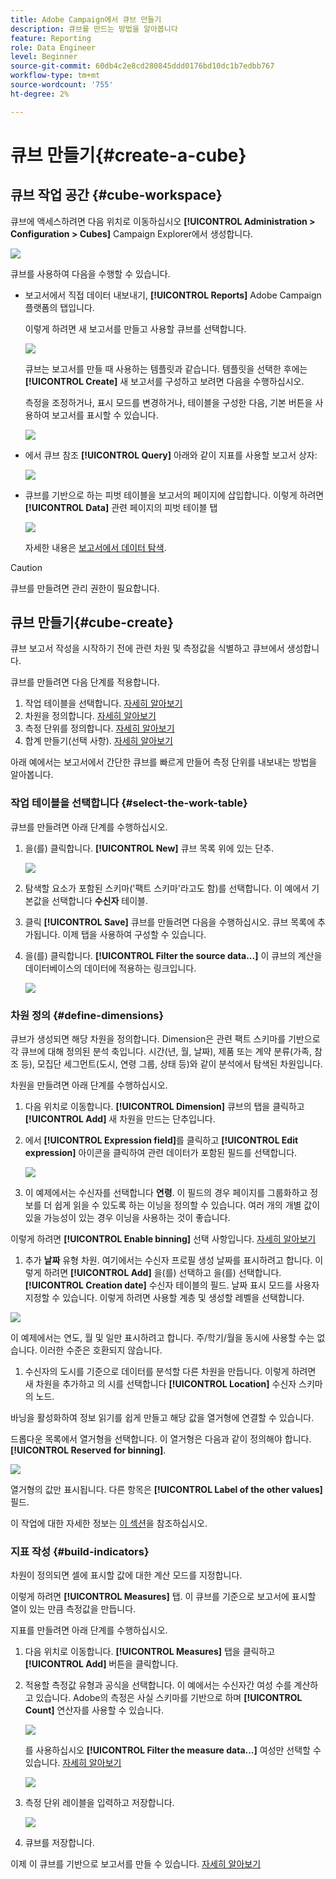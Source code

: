 ```yaml
---
title: Adobe Campaign에서 큐브 만들기
description: 큐브를 만드는 방법을 알아봅니다
feature: Reporting
role: Data Engineer
level: Beginner
source-git-commit: 60db4c2e8cd280845ddd0176bd10dc1b7edbb767
workflow-type: tm+mt
source-wordcount: '755'
ht-degree: 2%

---
```



# 큐브 만들기{#create-a-cube}

## 큐브 작업 공간 {#cube-workspace}

큐브에 액세스하려면 다음 위치로 이동하십시오 **[!UICONTROL Administration > Configuration > Cubes]** Campaign Explorer에서 생성합니다.

![](assets/cube-node.png)

큐브를 사용하여 다음을 수행할 수 있습니다.

* 보고서에서 직접 데이터 내보내기, **[!UICONTROL Reports]** Adobe Campaign 플랫폼의 탭입니다.

   이렇게 하려면 새 보고서를 만들고 사용할 큐브를 선택합니다.

   ![](assets/create-new-cube.png)

   큐브는 보고서를 만들 때 사용하는 템플릿과 같습니다. 템플릿을 선택한 후에는 **[!UICONTROL Create]** 새 보고서를 구성하고 보려면 다음을 수행하십시오.

   측정을 조정하거나, 표시 모드를 변경하거나, 테이블을 구성한 다음, 기본 버튼을 사용하여 보고서를 표시할 수 있습니다.

   ![](assets/display-cube-table.png)

* 에서 큐브 참조 **[!UICONTROL Query]** 아래와 같이 지표를 사용할 보고서 상자:

   ![](assets/cube-report-query.png)

* 큐브를 기반으로 하는 피벗 테이블을 보고서의 페이지에 삽입합니다. 이렇게 하려면 **[!UICONTROL Data]** 관련 페이지의 피벗 테이블 탭

   ![](assets/cube-in-a-report.png)

   자세한 내용은 [보고서에서 데이터 탐색](cube-tables.md#explore-the-data-in-a-report).


>[!CAUTION]
>
>큐브를 만들려면 관리 권한이 필요합니다.

## 큐브 만들기{#cube-create}

큐브 보고서 작성을 시작하기 전에 관련 차원 및 측정값을 식별하고 큐브에서 생성합니다.

큐브를 만들려면 다음 단계를 적용합니다.

1. 작업 테이블을 선택합니다. [자세히 알아보기](#select-the-work-table)
1. 차원을 정의합니다. [자세히 알아보기](#define-dimensions)
1. 측정 단위를 정의합니다. [자세히 알아보기](#build-indicators)
1. 합계 만들기(선택 사항). [자세히 알아보기](cube-best-practices.md#calculate-and-use-aggregates)

아래 예에서는 보고서에서 간단한 큐브를 빠르게 만들어 측정 단위를 내보내는 방법을 알아봅니다.

### 작업 테이블을 선택합니다 {#select-the-work-table}

큐브를 만들려면 아래 단계를 수행하십시오.

1. 을(를) 클릭합니다. **[!UICONTROL New]** 큐브 목록 위에 있는 단추.

   ![](assets/create-a-cube.png)

1. 탐색할 요소가 포함된 스키마(&#39;팩트 스키마&#39;라고도 함)를 선택합니다. 이 예에서 기본값을 선택합니다 **수신자** 테이블.
1. 클릭 **[!UICONTROL Save]** 큐브를 만들려면 다음을 수행하십시오. 큐브 목록에 추가됩니다. 이제 탭을 사용하여 구성할 수 있습니다.

1. 을(를) 클릭합니다. **[!UICONTROL Filter the source data...]** 이 큐브의 계산을 데이터베이스의 데이터에 적용하는 링크입니다.

   ![](assets/cube-filter-source.png)

### 차원 정의 {#define-dimensions}

큐브가 생성되면 해당 차원을 정의합니다. Dimension은 관련 팩트 스키마를 기반으로 각 큐브에 대해 정의된 분석 축입니다. 시간(년, 월, 날짜), 제품 또는 계약 분류(가족, 참조 등), 모집단 세그먼트(도시, 연령 그룹, 상태 등)와 같이 분석에서 탐색된 차원입니다.

차원을 만들려면 아래 단계를 수행하십시오.

1. 다음 위치로 이동합니다. **[!UICONTROL Dimension]** 큐브의 탭을 클릭하고 **[!UICONTROL Add]** 새 차원을 만드는 단추입니다.
1. 에서 **[!UICONTROL Expression field]**&#x200B;를 클릭하고 **[!UICONTROL Edit expression]** 아이콘을 클릭하여 관련 데이터가 포함된 필드를 선택합니다.

   ![](assets/cube-add-dimension.png)

1. 이 예제에서는 수신자를 선택합니다 **연령**. 이 필드의 경우 페이지를 그룹화하고 정보를 더 쉽게 읽을 수 있도록 하는 이닝을 정의할 수 있습니다. 여러 개의 개별 값이 있을 가능성이 있는 경우 이닝을 사용하는 것이 좋습니다.

이렇게 하려면 **[!UICONTROL Enable binning]** 선택 사항입니다. [자세히 알아보기](cube-best-practices.md#data-binning)

1. 추가 **날짜** 유형 차원. 여기에서는 수신자 프로필 생성 날짜를 표시하려고 합니다. 이렇게 하려면 **[!UICONTROL Add]** 을(를) 선택하고 을(를) 선택합니다. **[!UICONTROL Creation date]** 수신자 테이블의 필드.
날짜 표시 모드를 사용자 지정할 수 있습니다. 이렇게 하려면 사용할 계층 및 생성할 레벨을 선택합니다.

![](assets/cube-date-dimension.png)

이 예제에서는 연도, 월 및 일만 표시하려고 합니다. 주/학기/월을 동시에 사용할 수는 없습니다. 이러한 수준은 호환되지 않습니다.

1. 수신자의 도시를 기준으로 데이터를 분석할 다른 차원을 만듭니다. 이렇게 하려면 새 차원을 추가하고 의 시를 선택합니다 **[!UICONTROL Location]** 수신자 스키마의 노드.

바닝을 활성화하여 정보 읽기를 쉽게 만들고 해당 값을 열거형에 연결할 수 있습니다.

드롭다운 목록에서 열거형을 선택합니다. 이 열거형은 다음과 같이 정의해야 합니다. **[!UICONTROL Reserved for binning]**.

![](assets/cube-dimension-with-enum.png)

열거형의 값만 표시됩니다. 다른 항목은 **[!UICONTROL Label of the other values]** 필드.

이 작업에 대한 자세한 정보는 [이 섹션](cube-best-practices.md#dynamically-manage-bins)을 참조하십시오.

### 지표 작성 {#build-indicators}

차원이 정의되면 셀에 표시할 값에 대한 계산 모드를 지정합니다.

이렇게 하려면 **[!UICONTROL Measures]** 탭. 이 큐브를 기준으로 보고서에 표시할 열이 있는 만큼 측정값을 만듭니다.

지표를 만들려면 아래 단계를 수행하십시오.

1. 다음 위치로 이동합니다. **[!UICONTROL Measures]** 탭을 클릭하고 **[!UICONTROL Add]** 버튼을 클릭합니다.
1. 적용할 측정값 유형과 공식을 선택합니다. 이 예에서는 수신자간 여성 수를 계산하고 있습니다. Adobe의 측정은 사실 스키마를 기반으로 하며 **[!UICONTROL Count]** 연산자를 사용할 수 있습니다.

   ![](assets/cube-new-measure.png)

   를 사용하십시오 **[!UICONTROL Filter the measure data...]** 여성만 선택할 수 있습니다. [자세히 알아보기](cube-best-practices.md#define-measures)

   ![](assets/cube-filter-measure-data.png)

1. 측정 단위 레이블을 입력하고 저장합니다.

   ![](assets/cube-save-measure.png)

1. 큐브를 저장합니다.


이제 이 큐브를 기반으로 보고서를 만들 수 있습니다. [자세히 알아보기](cube-tables.md)